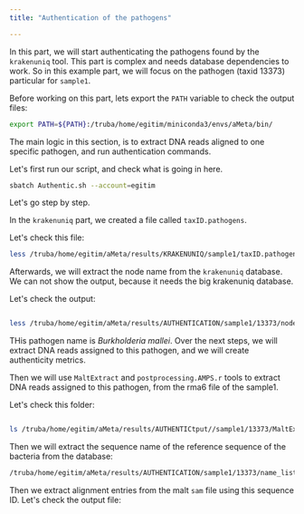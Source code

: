 ```yaml
---
title: "Authentication of the pathogens"

---
```


In this part, we will start authenticating the pathogens found by the `krakenuniq` tool. This part is complex and needs database dependencies to work. So in this example part, we will focus on the pathogen (taxid 13373) particular for `sample1`.

Before working on this part, lets export the `PATH` variable to check the output files:

```bash
export PATH=${PATH}:/truba/home/egitim/miniconda3/envs/aMeta/bin/
```

The main logic in this section, is to extract DNA reads aligned to one specific pathogen, and run authentication commands.

Let's first run our script, and check what is going in here.

```bash
sbatch Authentic.sh --account=egitim  
```

Let's go step by step.

In the `krakenuniq` part, we created a file called `taxID.pathogens`.

Let's check this file:

```bash
less /truba/home/egitim/aMeta/results/KRAKENUNIQ/sample1/taxID.pathogens
```

Afterwards, we will extract the node name from the `krakenuniq` database. We can not show the output, because it needs the big krakenuniq database.

Let's check the output:

```bash

less /truba/home/egitim/aMeta/results/AUTHENTICATION/sample1/13373/node_list.txt

```

THis pathogen name is *Burkholderia mallei*. Over the next steps, we will extract DNA reads assigned to this pathogen, and we will create authenticity metrics.

Then we will use `MaltExtract` and `postprocessing.AMPS.r` tools to extract DNA reads assigned to this pathogen, from the rma6 file of the sample1.

Let's check this folder:

```bash

ls /truba/home/egitim/aMeta/results/AUTHENTICtput//sample1/13373/MaltExtract_out/ancient
```

Then we will extract the sequence name of the reference sequence of the bacteria from the database:

```bash
/truba/home/egitim/aMeta/results/AUTHENTICATION/sample1/13373/name_list.txt
```

Then we extract alignment entries from the malt `sam` file using this sequence ID. Let's check the output file:

```bash

```